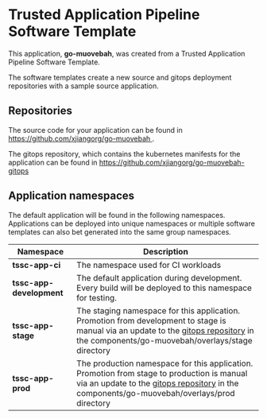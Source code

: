 # Trusted Application Pipeline Software Template

This application, **go-muovebah**, was created from a Trusted Application Pipeline Software Template.

The software templates create a new source and gitops deployment repositories with a sample source application. 

## Repositories

The source code for your application can be found in [https://github.com/xjiangorg/go-muovebah ](https://github.com/xjiangorg/go-muovebah ).
 
The gitops repository, which contains the kubernetes manifests for the application can be found in 
[https://github.com/xjiangorg/go-muovebah-gitops ](https://github.com/xjiangorg/go-muovebah-gitops ) 

## Application namespaces 

The default application will be found in the following namespaces. Applications can be deployed into unique namespaces or multiple software templates can also bet generated into the same group namespaces.  

|  Namespace   |  Description   |  
| -------- | -------- |
| **tssc-app-ci** | The namespace used for CI workloads |
| **tssc-app-development** | The default application during development. Every build will be deployed to this namespace for testing. |
| **tssc-app-stage** | The staging namespace for this application. Promotion from development to stage is manual via an update to the [gitops repository](https://github.com/xjiangorg/go-muovebah-gitops ) in the components/go-muovebah/overlays/stage directory |
| **tssc-app-prod** | The production namespace for this application. Promotion from stage to production is manual via an update to the [gitops repository](https://github.com/xjiangorg/go-muovebah-gitops ) in the components/go-muovebah/overlays/prod directory |